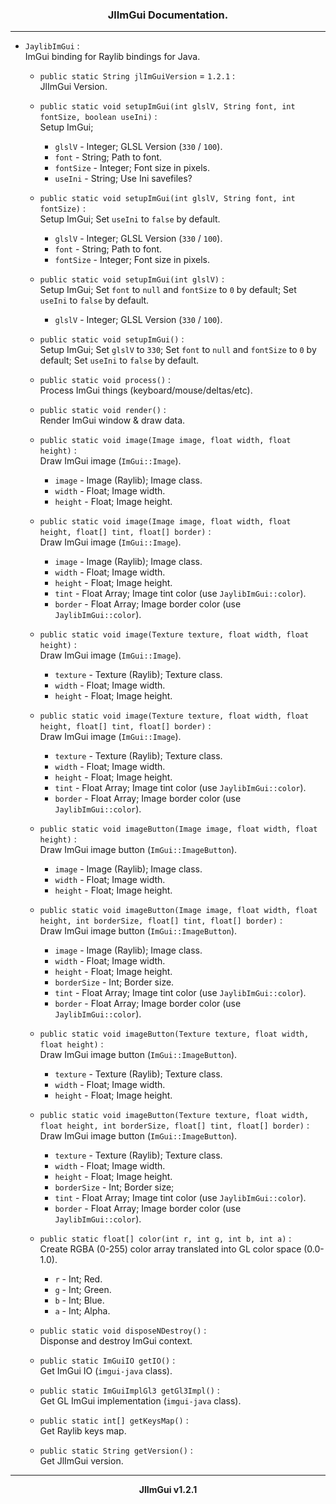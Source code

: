 <h3 align="center">JlImGui Documentation.</h3><hr>

- `JaylibImGui` :<br>ImGui binding for Raylib bindings for Java.
  - `public static String jlImGuiVersion` = `1.2.1` :<br>JlImGui Version.
 
  - `public static void setupImGui(int glslV, String font, int fontSize, boolean useIni)` :<br>Setup ImGui;
    - `glslV` - Integer; GLSL Version (`330` / `100`).
    - `font` - String; Path to font.
    - `fontSize` - Integer; Font size in pixels.
    - `useIni` - String; Use Ini savefiles?

  - `public static void setupImGui(int glslV, String font, int fontSize)` :<br>Setup ImGui; Set `useIni` to `false` by default.
    - `glslV` - Integer; GLSL Version (`330` / `100`).
    - `font` - String; Path to font.
    - `fontSize` - Integer; Font size in pixels.

  - `public static void setupImGui(int glslV)` :<br>Setup ImGui; Set `font` to `null` and `fontSize` to `0` by default; Set `useIni` to `false` by default.
    - `glslV` - Integer; GLSL Version (`330` / `100`).

  - `public static void setupImGui()` :<br>Setup ImGui; Set `glslV` to `330`; Set `font` to `null` and `fontSize` to `0` by default; Set `useIni` to `false` by default.

  - `public static void process()` :<br>Process ImGui things (keyboard/mouse/deltas/etc).

  - `public static void render()` :<br>Render ImGui window & draw data.

  - `public static void image(Image image, float width, float height)` :<br>Draw ImGui image (`ImGui::Image`).
    - `image` - Image (Raylib); Image class.
    - `width` - Float; Image width.
    - `height` - Float; Image height.

  - `public static void image(Image image, float width, float height, float[] tint, float[] border)` :<br>Draw ImGui image (`ImGui::Image`).
    - `image` - Image (Raylib); Image class.
    - `width` - Float; Image width.
    - `height` - Float; Image height.
    - `tint` - Float Array; Image tint color (use `JaylibImGui::color`).
    - `border` - Float Array; Image border color (use `JaylibImGui::color`).

  - `public static void image(Texture texture, float width, float height)` :<br>Draw ImGui image (`ImGui::Image`).
    - `texture` - Texture (Raylib); Texture class.
    - `width` - Float; Image width.
    - `height` - Float; Image height.

  - `public static void image(Texture texture, float width, float height, float[] tint, float[] border)` :<br>Draw ImGui image (`ImGui::Image`).
    - `texture` - Texture (Raylib); Texture class.
    - `width` - Float; Image width.
    - `height` - Float; Image height.
    - `tint` - Float Array; Image tint color (use `JaylibImGui::color`).
    - `border` - Float Array; Image border color (use `JaylibImGui::color`).

  - `public static void imageButton(Image image, float width, float height)` :<br>Draw ImGui image button (`ImGui::ImageButton`).
    - `image` - Image (Raylib); Image class.
    - `width` - Float; Image width.
    - `height` - Float; Image height.

  - `public static void imageButton(Image image, float width, float height, int borderSize, float[] tint, float[] border)` :<br>Draw ImGui image button (`ImGui::ImageButton`).
    - `image` - Image (Raylib); Image class.
    - `width` - Float; Image width.
    - `height` - Float; Image height.
    - `borderSize` - Int; Border size.
    - `tint` - Float Array; Image tint color (use `JaylibImGui::color`).
    - `border` - Float Array; Image border color (use `JaylibImGui::color`).

  - `public static void imageButton(Texture texture, float width, float height)` :<br>Draw ImGui image button (`ImGui::ImageButton`).
    - `texture` - Texture (Raylib); Texture class.
    - `width` - Float; Image width.
    - `height` - Float; Image height.

  - `public static void imageButton(Texture texture, float width, float height, int borderSize, float[] tint, float[] border)` :<br>Draw ImGui image button (`ImGui::ImageButton`).
    - `texture` - Texture (Raylib); Texture class.
    - `width` - Float; Image width.
    - `height` - Float; Image height.
    - `borderSize` - Int; Border size;
    - `tint` - Float Array; Image tint color (use `JaylibImGui::color`).
    - `border` - Float Array; Image border color (use `JaylibImGui::color`).

  - `public static float[] color(int r, int g, int b, int a)` :<br>Create RGBA (0-255) color array translated into GL color space (0.0-1.0).
    - `r` - Int; Red.
    - `g` - Int; Green.
    - `b` - Int; Blue.
    - `a` - Int; Alpha.

  - `public static void disposeNDestroy()` :<br>Disponse and destroy ImGui context.

  - `public static ImGuiIO getIO()` :<br>Get ImGui IO (`imgui-java` class).

  - `public static ImGuiImplGl3 getGl3Impl()` :<br>Get GL ImGui implementation (`imgui-java` class).

  - `public static int[] getKeysMap()` :<br>Get Raylib keys map.

  - `public static String getVersion()` :<br>Get JlImGui version.

<hr><p align="center"><b>JlImGui v1.2.1</b></p>
